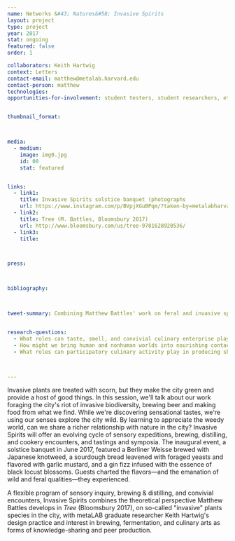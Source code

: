 ```yaml
---
name: Networks &#43; Natures&#58; Invasive Spirits
layout: project
type: project
year: 2017
stat: ongoing
featured: false
order: 1

collaborators: Keith Hartwig
context: Letters
contact-email: matthew@metalab.harvard.edu
contact-person: matthew
technologies:
opportunities-for-involvement: student testers, student researchers, etc


thumbnail_format:



media:
  - medium:
    image: img0.jpg
    id: 00
    stat: featured


links:
  - link1: 
    title: Invasive Spirits solstice banquet (photographs
    url: https://www.instagram.com/p/BVpjXGuBPqm/?taken-by=metalabharvard
  - link2: 
    title: Tree (M. Battles, Bloomsbury 2017)
    url: http://www.bloomsbury.com/us/tree-9781628920536/
  - link3:
    title: 



press:



bibliography:



tweet-summary: Combining Matthew Battles' work on feral and invasive species in the city with designer and graduate researcher Keith Hartwig's practice in brewing, placemaking, and peer production, Invasive Spirits takes a multisensory approach to urbanism—using our noses & palates as well as eyes & analytic minds—to produce knowledge that's fun, flavorful, & transformative.


research-questions:
  - What roles can taste, smell, and convivial culinary enterprise play in knowledge production?
  - How might we bring human and nonhuman worlds into nourishing contact through the senses?
  - What roles can participatory culinary activity play in producing shared understandings of sustainable and sustaining urban nature?



---
```



Invasive plants are treated with scorn, but they make the city green and provide a host of good things. In this session, we'll talk about our work foraging the city's riot of invasive biodiversity, brewing beer and making food from what we find. While we're discovering sensational tastes, we're using our senses explore the city wild. By learning to appreciate the weedy world, can we share a richer relationship with nature in the city?
Invasive Spirits will offer an evolving cycle of sensory expeditions, brewing, distilling, and cookery encounters, and tastings and symposia. The inaugural event, a solstice banquet in June 2017, featured a Berliner Weisse brewed with Japanese knotweed, a sourdough bread leavened with foraged yeasts and flavored with garlic mustard, and a gin fizz infused with the essence of black locust blossoms. Guests charted the flavors—and the emanation of wild and feral qualities—they experienced. 

A flexible program of sensory inquiry, brewing & distilling, and convivial encounters, Invasive Spirits combines the theoretical perspective Matthew Battles develops in <em>Tree</em> (Bloomsbury 2017), on so-called "invasive" plants species in the city, with metaLAB graduate researcher Keith Hartwig's design practice and interest in brewing, fermentation, and culinary arts as forms of knowledge-sharing and peer production.


